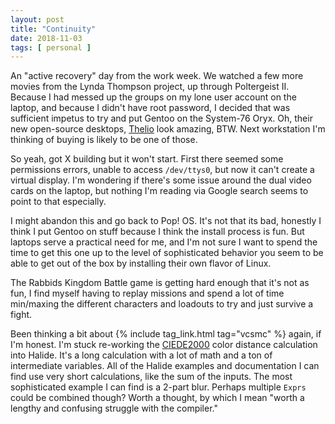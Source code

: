 ```yaml
---
layout: post
title: "Continuity"
date: 2018-11-03
tags: [ personal ]
---
```


An "active recovery" day from the work week. We watched a few more movies from
the Lynda Thompson project, up through Poltergeist II. Because I had messed up
the groups on my lone user account on the laptop, and because I didn't have
root password, I decided that was sufficient impetus to try and put Gentoo on
the System-76 Oryx. Oh, their new open-source desktops,
[Thelio](https://system76.com/desktops) look amazing, BTW. Next workstation I'm
thinking of buying is likely to be one of those.

So yeah, got X building but it won't start. First there seemed some permissions
errors, unable to access `/dev/ttys0`, but now it can't create a virtual
display. I'm wondering if there's some issue around the dual video cards on the
laptop, but nothing I'm reading via Google search seems to point to that
especially.

I might abandon this and go back to Pop! OS. It's not that its bad, honestly I
think I put Gentoo on stuff because I think the install process is fun. But
laptops serve a practical need for me, and I'm not sure I want to spend the
time to get this one up to the level of sophisticated behavior you seem to
be able to get out of the box by installing their own flavor of Linux.

The Rabbids Kingdom Battle game is getting hard enough that it's not as fun, I
find myself having to replay missions and spend a lot of time min/maxing the
different characters and loadouts to try and just survive a fight.

Been thinking a bit about {% include tag_link.html tag="vcsmc" %} again, if I'm
honest. I'm stuck re-working the
[CIEDE2000](https://en.wikipedia.org/wiki/Color_difference#CIEDE2000) color
distance calculation into Halide. It's a long calculation with a lot of math and
a ton of intermediate variables. All of the Halide examples and documentation I
can find use very short calculations, like the sum of the inputs. The most
sophisticated example I can find is a 2-part blur. Perhaps multiple `Exprs`
could be combined though? Worth a thought, by which I mean "worth a lengthy
and confusing struggle with the compiler."

